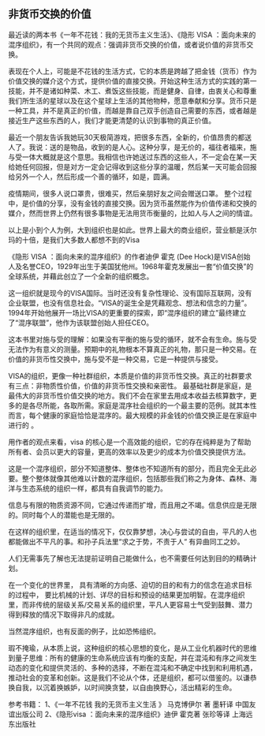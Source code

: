 


## 非货币交换的价值

最近读的两本书《一年不花钱：我的无货币主义生活》、《隐形 VISA ：面向未来的混序组织》，有一个共同的观点：强调非货币交换的价值，或者说价值的非货币交换。

表现在个人上，可能是不花钱的生活方式，它的本质是跨越了把金钱（货币）作为价值交换的媒介这个方式，提供价值的直接交换。开始这种生活方式的实践的第一技能，并不是诸如种菜、木工、煮饭这些技能，而是健身、自律，由衷关心和尊重我们所生活的星球以及在这个星球上生活的其他物种，愿意奉献和分享。货币只是一种工具，并不是真正的价值，而越是靠自己双手创造自己需要的东西，或者越是接近生产这些东西的人，我们才能更清楚的认识到事物的真正价值。

最近一个朋友告诉我她玩30天极简游戏，把很多东西，全新的，价值昂贵的都送人了。我说：送的是物品，收到的是人心。这种分享，是无价的，福往者福来，施与受一体大概就是这个意思。我相信也许她送过东西的这些人，不一定会在某一天给她任何回报，但是对方一定会记得收到这些分享的温暖，然后某一天可能会回报给另外一个人，然后形成一个善的循环，如是，圆满。

疫情期间，很多人说口罩贵，很难买，然后亲朋好友之间会赠送口罩。 整个过程中，是价值的分享，没有金钱的直接交换。因为货币虽然能作为价值传递和交换的媒介，然而世界上仍然有很多事物是无法用货币衡量的，比如人与人之间的情谊。

以上是小到个人为例，大到组织也是如此。世界上最大的商业组织，营业额是沃尔玛的十倍，是我们大多数人都想不到的Visa

《隐形 VISA ：面向未来的混序组织》的作者迪伊 霍克 (Dee Hock)是VISA创始人及名誉CEO，1929年出生于美国犹他州。1968年霍克发展出一套“价值交换”的全球系统，并藉此创立了一个全新的组织概念。

这一组织就是现今的VISA国际。当时还没有复杂性理论、没有国际互联网，没有企业联盟，也没有信息社会。“VISA的诞生全是凭藉观念、想法和信念的力量”。1994年开始他展开一场比VISA的更重要的探索，即“混序组织的建立”最终建立了“混序联盟”，他作为该联盟创始人担任CEO。

这本书里对施与受的理解：如果没有平衡的施与受的循环，就不会有生命。施与受无法作为有意义的测量。预期中的礼物根本不算真正的礼物，那只是一种交易。在价值的非货币性交换中，施与受不是一种交易，它是一种提供与接受。

VISA的组织，更像一种社群组织，本质是价值的非货币性交换。真正的社群要求有三点：非物质性价值，价值的非货币性交换和亲密性。
最基础社群是家庭，是最伟大的非货币性价值交换的地方。我们不会在家里去用成本收益去核算数字，更多的是各尽所能，各取所需。家庭是混序社会组织的一个最主要的范例。就其本性而言，每个健康的家庭恰恰是混序的。最大规模的非金钱的价值交换正是在家庭中进行的 。



用作者的观点来看，visa 的核心是一个高效能的组织，它的存在纯粹是为了帮助所有者、会员以更大的容量，更高的效率以及更少的成本为价值交换提供方法。

这是一个混序组织，部分不知道整体、整体也不知道所有的部分，而且完全无此必要。整个整体就像其他难以计数的混序组织，包括那些我们称之为身体、森林、海洋与生态系统的组织一样，都具有自我调节的能力。

信息与有限的物质资源不同，它通过传递而扩增，而且用之不竭。信息供应是无限的。同时每个人的潜能也是无限的。

在这样的组织里，在适当的情况下，仅仅靠梦想，决心与尝试的自由，平凡的人也都能做出不平凡的事。和孙子兵法里“求之于势，不责于人“ 有异曲同工之妙。

人们无需事先了解也无法提前证明自己能做什么，也不需要任何达到目的的精确计划。

在一个变化的世界里， 具有清晰的方向感、迫切的目的和有力的信念在追求目标的过程中， 要比机械的计划、详尽的目标和预设的结果更加明智。在混序组织里，而非传统的层级关系/交易关系的组织里，平凡人更容易士气受到鼓舞、潜力得到释放的情况下取得非凡的成就。

当然混序组织，也有反面的例子，比如恐怖组织。

瑕不掩瑜，从本质上说，这种组织的核心思想的变化，是从工业化机器时代的思维到量子思维：所有的健康的生命系统应该有均衡的支配，并在混沌和有序之间发生动态的变化和提供灵活的、多种的选择，不断在混沌和不确定中找到和利用机遇，推动社会的变革和创新。这是我们不论从个体，还是组织，都可以借鉴的。以谦恭换自我，以沉着换嫉妒，以时间换贪婪，以自由换野心，活出精彩的生命。

参考书籍：
1、《一年不花钱 我的无货币主义生活 》 马克博伊尔 著 墨轩译 中国友谊出版公司
2、《隐形visa ：面向未来的混序组织》迪伊 霍克著 张珍等译  上海远东出版社
